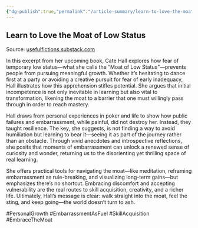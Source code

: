 ```yaml
---
{"dg-publish":true,"permalink":"/article-summary/learn-to-love-the-moat-of-low-status/","title":"Learn to love the Moat of Low Status","tags":["article","summary"],"created":"2025-07-06T09:02:18.971+07:00","updated":"2025-08-06T07:11:25.774+07:00"}
---
```



## Learn to Love the Moat of Low Status  

Source: [usefulfictions.substack.com](https://usefulfictions.substack.com/p/learn-to-love-the-moat-of-low-status)

In this excerpt from her upcoming book, Cate Hall explores how fear of temporary low status—what she calls the “Moat of Low Status”—prevents people from pursuing meaningful growth. Whether it’s hesitating to dance first at a party or avoiding a creative pursuit for fear of early inadequacy, Hall illustrates how this apprehension stifles potential. She argues that initial incompetence is not only inevitable in learning but also vital to transformation, likening the moat to a barrier that one must willingly pass through in order to reach mastery.

Hall draws from personal experiences in poker and life to show how public failures and embarrassment, while painful, did not destroy her. Instead, they taught resilience. The key, she suggests, is not finding a way to avoid humiliation but learning to bear it—seeing it as part of the journey rather than an obstacle. Through vivid anecdotes and introspective reflections, she posits that moments of embarrassment can unlock a renewed sense of curiosity and wonder, returning us to the disorienting yet thrilling space of real learning.

She offers practical tools for navigating the moat—like meditation, reframing embarrassment as rule-breaking, and visualizing long-term gains—but emphasizes there’s no shortcut. Embracing discomfort and accepting vulnerability are the real routes to skill acquisition, creativity, and a richer life. Ultimately, Hall’s message is clear: walk straight into the moat, feel the sting, and keep going—the world doesn’t turn to ash.

#PersonalGrowth #EmbarrassmentAsFuel #SkillAcquisition #EmbraceTheMoat
